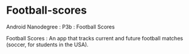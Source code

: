 # Football-scores
Android Nanodegree : P3b : Football Scores

Football Scores : An app that tracks current and future football matches (soccer, for students in the USA).
